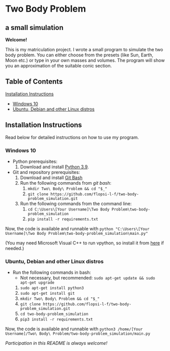 # Two Body Problem
## a small simulation

**Welcome!**

This is my matriculation project. I wrote a small program to simulate the two body problem. You can either choose from the presets (like Sun, Earth, Moon etc.) or type in your own masses and volumes. The program will show you an approximation of the suitable conic section.

## Table of Contents

[Installation Instructions](#installation)  
- [Windows 10](#win10)  
- [Ubuntu, Debian and other Linux distros](#linux)  

<a name="installation"/>

## Installation Instructions

Read below for detailed instructions on how to use my program.

<a name="win10"/>

### Windows 10

- Python prerequisites:
  1. Download and install [Python 3.9](https://www.python.org/downloads/).
- Git and repository prerequisites:
  1. Download and install [Git Bash](https://gitforwindows.org/)
  2. Run the following commands from *git bash*:
      1. `mkdir Two\ Body\ Problem && cd "$_"`
      2. `git clone https://github.com/flopsi-l-f/two-body-problem_simulation.git`
  3. Run the following commands from the command line:
      1. `cd C:\Users\[Your Username]\Two Body Problem\two-body-problem_simulation`
      2. `pip install -r requirements.txt`

Now, the code is available and runnable with `python "C:\Users\[Your Username]\Two Body Problem\two-body-problem_simulation\main.py"`

(You may need Microsoft Visual C++ to run vpython, so install it from [here](https://visualstudio.microsoft.com/visual-cpp-build-tools/) if needed.)

<a name="linux"/>

### Ubuntu, Debian and other Linux distros

- Run the following commands in bash:
  - Not necessary, but recommended: `sudo apt-get update && sudo apt-get upgrade`
  1. `sudo apt-get install python3`
  2. `sudo apt-get install git`
  3. `mkdir Two\ Body\ Problem && cd "$_"`
  4. `git clone https://github.com/flopsi-l-f/two-body-problem_simulation.git`
  5. `cd two-body-problem_simulation`
  6. `pip3 install -r requirements.txt`

Now, the code is available and runnable with `python3 /home/[Your Username]/Two\ Body\ Problem/two-body-problem_simulation/main.py`

*Participation in this README is always welcome!*
